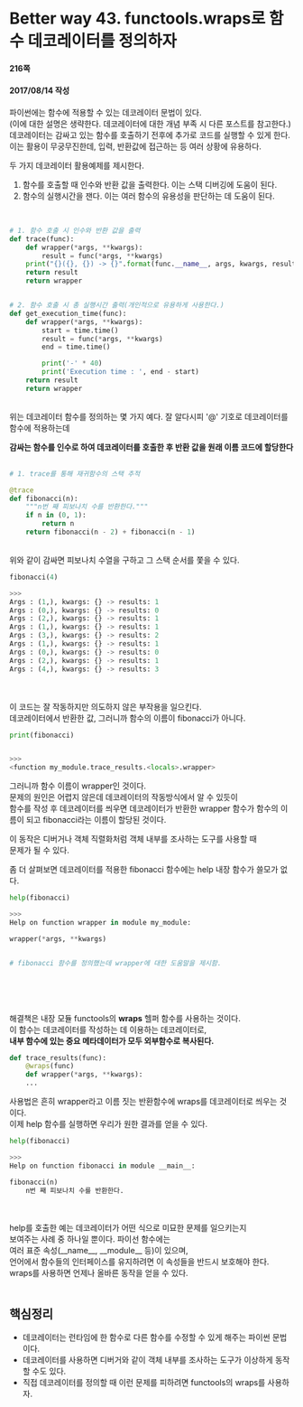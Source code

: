 # Better way 43. functools.wraps로 함수 데코레이터를 정의하자


#### 216쪽
#### 2017/08/14 작성

파이썬에는 함수에 적용할 수 있는 데코레이터 문법이 있다.  
(이에 대한 설명은 생략한다. 데코레이터에 대한 개념 부족 시 다른 포스트를 참고한다.)  
데코레이터는 감싸고 있는 함수를 호출하기 전후에 추가로 코드를 실행할 수 있게 한다.  
이는 활용이 무궁무진한데, 입력, 반환값에 접근하는 등 여러 상황에 유용하다.  

두 가지 데코레이터 활용예제를 제시한다.  
1. 함수를 호출할 때 인수와 반환 값을 출력한다. 이는 스택 디버깅에 도움이 된다.
2. 함수의 실행시간을 잰다. 이는 여러 함수의 유용성을 판단하는 데 도움이 된다.
<br>

```python
# 1. 함수 호출 시 인수와 반환 값을 출력
def trace(func):
    def wrapper(*args, **kwargs):
        result = func(*args, **kwargs)
	print("{}({}, {}) -> {}".format(func.__name__, args, kwargs, result))
	return result
    return wrapper


# 2. 함수 호출 시 총 실행시간 출력(개인적으로 유용하게 사용한다.)
def get_execution_time(func):
    def wrapper(*args, **kwargs):
        start = time.time()
        result = func(*args, **kwargs)
        end = time.time()

        print('-' * 40)
        print('Execution time : ', end - start)
	return result
    return wrapper
```

<br>
위는 데코레이터 함수를 정의하는 몇 가지 예다.
잘 알다시피 '@' 기호로 데코레이터를 함수에 적용하는데  

**감싸는 함수를 인수로 하여 데코레이터를 호출한 후 반환 값을 원래 이름 코드에 할당한다**  
<br>

```python
# 1. trace를 통해 재귀함수의 스택 추적

@trace
def fibonacci(n):
    """n번 째 피보나치 수를 반환한다."""
    if n in (0, 1):
        return n
    return fibonacci(n - 2) + fibonacci(n - 1)
```

<br>
위와 같이 감싸면 피보나치 수열을 구하고 그 스택 순서를 쫓을 수 있다. 
<br>

```python
fibonacci(4)

>>>
Args : (1,), kwargs: {} -> results: 1
Args : (0,), kwargs: {} -> results: 0
Args : (2,), kwargs: {} -> results: 1
Args : (1,), kwargs: {} -> results: 1
Args : (3,), kwargs: {} -> results: 2
Args : (1,), kwargs: {} -> results: 1
Args : (0,), kwargs: {} -> results: 0
Args : (2,), kwargs: {} -> results: 1
Args : (4,), kwargs: {} -> results: 3
```

<br><br>
이 코드는 잘 작동하지만 의도하지 않은 부작용을 일으킨다.  
데코레이터에서 반환한 값, 그러니까 함수의 이름이 fibonacci가 아니다.

```python
print(fibonacci)


>>>
<function my_module.trace_results.<locals>.wrapper>
```

그러니까 함수 이름이 wrapper인 것이다.  
문제의 원인은 어렵지 않은데 데코레이터의 작동방식에서 알 수 있듯이  
함수를 작성 후 데코레이터를 씌우면 데코레이터가 반환한 wrapper 함수가
함수의 이름이 되고 fibonacci라는 이름이 할당된 것이다.

이 동작은 디버거나 객체 직렬화처럼 객체 내부를 조사하는 도구를 사용할 때  
문제가 될 수 있다.  

좀 더 살펴보면 데코레이터를 적용한 fibonacci 함수에는 help 내장 함수가 쓸모가 없다.
<br>

```python
help(fibonacci)

>>>
Help on function wrapper in module my_module:

wrapper(*args, **kwargs)


# fibonacci 함수를 정의했는데 wrapper에 대한 도움말을 제시함.
```

<br>
<br>
<br>


해결책은 내장 모듈 functools의 **wraps** 헬퍼 함수를 사용하는 것이다.  
이 함수는 데코레이터를 작성하는 데 이용하는 데코레이터로,  
**내부 함수에 있는 중요 메타데이터가 모두 외부함수로 복사된다.**
<br>

```python
def trace_results(func):                                                        
    @wraps(func)                                                                
    def wrapper(*args, **kwargs):                                               
    ...
```
사용법은 흔히 wrapper라고 이름 짓는 반환함수에 wraps를 데코레이터로 씌우는 것이다.  
이제 help 함수를 실행하면 우리가 원한 결과를 얻을 수 있다.
<br>

```python
help(fibonacci)

>>>
Help on function fibonacci in module __main__:

fibonacci(n)
    n번 째 피보나치 수를 반환한다.

```

<br><br>
help를 호출한 예는 데코레이터가 어떤 식으로 미묘한 문제를 일으키는지  
보여주는 사례 중 하나일 뿐이다. 파이선 함수에는  
여러 표준 속성(\_\_name\_\_, \_\_module\_\_ 등)이 있으며,  
언어에서 함수들의 인터페이스를 유지하려면 이 속성들을 반드시 보호해야 한다.  
wraps를 사용하면 언제나 올바른 동작을 얻을 수 있다.
<br><br>


## 핵심정리
* 데코레이터는 런타임에 한 함수로 다른 함수를 수정할 수 있게 해주는 파이썬 문법이다.  
* 데코레이터를 사용하면 디버거와 같이 객체 내부를 조사하는 도구가 이상하게 동작할 수도 있다.
* 직접 데코레이터를 정의할 때 이런 문제를 피하려면 functools의 wraps를 사용하자.
